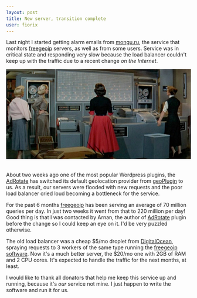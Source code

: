 ```yaml
---
layout: post
title: New server, transition complete
user: fiorix
---
```


Last night I started getting alarm emails from [mongu.ru](https://mongu.ru),
the service that monitors [freegeoip](http://freegeoip.net) servers, as well
as from some users. Service was in critical state and responding very
slow because the load balancer couldn't keep up with the traffic due to a
recent change _on the Internet_.

<div class="row-fluid">
  <div class="span12 pagination-centered">
    <img src="/img/traffic_monitor.jpg" alt="">
  </div>
</div>
<br>

About two weeks ago one of the most popular Wordpress plugins, the
[AdRotate](http://www.adrotateplugin.com) has switched its default
geolocation provider from [geoPlugin](http://www.geoplugin.com) to us. As a
result, our servers were flooded with new requests and the poor load balancer
cried loud becoming a bottleneck for the service.

For the past 6 months [freegeoip](http://freegeoip.net) has been serving
an average of 70 million queries per day. In just two weeks it went from that
to 220 million per day! Good thing is that I was contacted by Arnan, the
author of [AdRotate](http://www.adrotateplugin.com) plugin before the change
so I could keep an eye on it. I'd be very puzzled otherwise.

The old load balancer was a cheap $5/mo droplet from
[DigitalOcean](https://www.digitalocean.com), spraying requests to 3 workers
of the same type running the
[freegeoip software](https://github.com/fiorix/freegeoip). Now it's a much
better server, the $20/mo one with 2GB of RAM and 2 CPU cores. It's expected
to handle the traffic for the next months, at least.

I would like to thank all donators that help me keep this service up and
running, because it's _our_ service not mine. I just happen to write the
software and run it for us.
